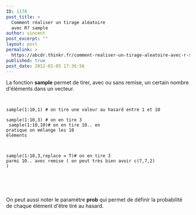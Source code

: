 ```yaml
---
ID: 1178
post_title: >
  Comment réaliser un tirage aléatoire
  avec R? sample
author: vincent
post_excerpt: ""
layout: post
permalink: >
  https://abcdr.thinkr.fr/comment-realiser-un-tirage-aleatoire-avec-r-sample/
published: true
post_date: 2012-01-05 17:36:56
---
```

La fonction <strong>sample</strong> permet de tirer, avec ou sans remise, un certain nombre d'éléments dans un vecteur. <pre><code><br /> sample(1:10,1) # on tire une valeur au hasard entre 1 et 10<br /> sample(1:10,3) # on en tire 3<br /> sample(1:10,10)# on en tire 10.. en pratique on mélange les 10 éléments <br /><br /><br /><p>sample(1:10,3,replace = T)# on en tire 3 parmi 10.. avec remise ( on peut très bien avoir c(7,7,2) )<br /><br /></code></pre> <br /><br />On peut aussi noter le paramètre <strong>prob</strong> qui permet de définir la probabilité de chaque élément d'être tiré au hasard.</p>